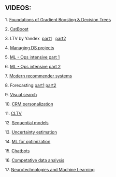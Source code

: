## VIDEOS: 

<p>1. <a class="inline_disabled" href="https://www.dropbox.com/s/hu914d59r0ng3bf/lecture_1.mp4?dl=0" target="_blank" rel="noopener">Foundations of Gradient Boosting &amp; Decision Trees</a>
</p>
<p>2. <a class="inline_disabled" href="https://www.dropbox.com/s/jc9brn26ji3h0yn/lecture_2_CatBoost.mp4?dl=0" target="_blank" rel="noopener">CatBoost</a>&nbsp;</p>
<p>3. LTV by Yandex&nbsp; <a class="inline_disabled" href="https://www.dropbox.com/s/zk6tbd24fqc3ona/lecture_3_part1.mp4?dl=0" target="_blank" rel="noopener">part1</a> &nbsp; <a class="inline_disabled" href="https://www.dropbox.com/s/w9gikqkd2ih0h5r/lecture_3_part2.mp4?dl=0" target="_blank" rel="noopener">part2</a>
</p>
<p>4. <a class="inline_disabled" href="https://www.dropbox.com/s/rx84b0lokp9stjg/lecture_4.mp4?dl=0" target="_blank" rel="noopener">Managing DS projects</a>
</p>
<p>5. <a class="inline_disabled" href="https://www.dropbox.com/s/d4q2v3ynauckffu/lecture_5.mp4?dl=0" target="_blank" rel="noopener">ML - Ops intensive part 1</a>
</p>
<p>6. <a class="inline_disabled" href="https://www.dropbox.com/s/5nhtd4bnvl977hl/lecture_6_MLOps_intensive-part2.pdf?dl=0" target="_blank" rel="noopener">ML - Ops intensive part 2</a>
</p>
<p>7. <a class="inline_disabled" href="https://www.dropbox.com/s/gtsrssn9gra9x0v/lecture_7.mp4?dl=0" target="_blank" rel="noopener">Modern recommender systems</a>
</p>
<p>8. Forecasting <a class="inline_disabled" href="https://www.dropbox.com/s/dujw9go0anf85g4/lecture_8_part_1.pdf?dl=0" target="_blank" rel="noopener">part1</a>
    <a class="inline_disabled" href="https://www.dropbox.com/s/w5di5ivi8a1rj3q/lecture_8_part_2.pdf?dl=0" target="_blank" rel="noopener">part2</a>
</p>
<p>9. <a class="inline_disabled" href="https://www.dropbox.com/s/cv5t6gnyi3hiqge/Lecture_9.mp4?dl=0" target="_blank" rel="noopener">Visual search</a>
</p>
<p>10. <a class="inline_disabled" href="https://www.dropbox.com/s/jti22tki9rq8p43/Lecture_10.mp4?dl=0" target="_blank" rel="noopener">CRM personalization</a>&nbsp;</p>
<p>11. <a class="inline_disabled" href="https://www.dropbox.com/s/ml2odmpbtzrg6b9/Lecture_11.mp4?dl=0" target="_blank" rel="noopener">CLTV</a>
</p>
<p>12. <a class="inline_disabled" href="https://www.dropbox.com/s/0bus3sttacuemz1/Lecture_12.mp4?dl=0" target="_blank" rel="noopener">Sequential models</a>
</p>
<p>13. <a class="inline_disabled" href="https://www.dropbox.com/s/lisqjnsp5d3uqor/Lecture_13.mp4?dl=0" target="_blank" rel="noopener noreferrer">Uncertainty estimation</a>

<p>14. <a class="inline_disabled" href="https://www.dropbox.com/s/3n27bzagm2vfmmb/Lecture_14.mp4?dl=0" target="_blank" rel="noopener">ML for optimization</a>
</p>
</p>
<p>15. <a class="inline_disabled" href="https://www.dropbox.com/s/gikono0gwaag6mp/Lecture_15.mp4?dl=0" target="_blank" rel="noopener noreferrer">Chatbots</a>&nbsp;</p>

<p>16. <a class="inline_disabled" href="https://www.dropbox.com/s/9b315mi59cvu59k/Lecture_16.mp4?dl=0" target="_blank" rel="noopener noreferrer">Competative data analysis</a>
</p>

<p>17. <a class="inline_disabled" href="https://www.dropbox.com/s/r535li52032kepr/Lecture_17.mp4?dl=0" target="_blank" rel="noopener noreferrer">Neurotechnologies and Machine Learning</a>
</p>
